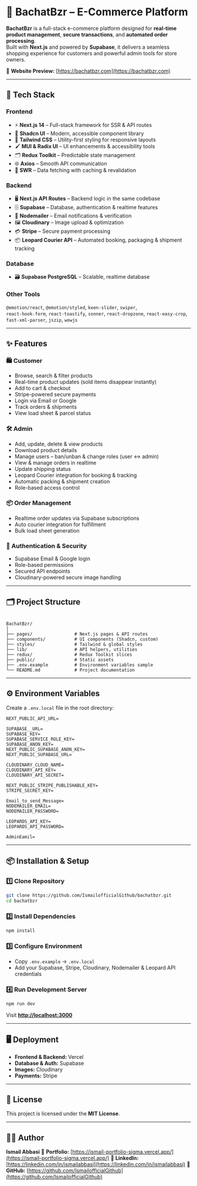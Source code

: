 
# 🛒 BachatBzr – E-Commerce Platform

**BachatBzr** is a full-stack e-commerce platform designed for **real-time product management**, **secure transactions**, and **automated order processing**.  
Built with **Next.js** and powered by **Supabase**, it delivers a seamless shopping experience for customers and powerful admin tools for store owners.

🔗 **Website Preview:** [https://bachatbzr.com](https://bachatbzr.com)

---

## 🚀 Tech Stack

### **Frontend**
- ⚡ **Next.js 14** – Full-stack framework for SSR & API routes  
- 🎨 **Shadcn UI** – Modern, accessible component library  
- 💠 **Tailwind CSS** – Utility-first styling for responsive layouts  
- 🖌 **MUI & Radix UI** – UI enhancements & accessibility tools  
- 🗂 **Redux Toolkit** – Predictable state management  
- 🌐 **Axios** – Smooth API communication  
- 🔄 **SWR** – Data fetching with caching & revalidation  

### **Backend**
- 🖥 **Next.js API Routes** – Backend logic in the same codebase  
- 🗄 **Supabase** – Database, authentication & realtime features  
- 📧 **Nodemailer** – Email notifications & verification  
- 🖼 **Cloudinary** – Image upload & optimization  
- 💳 **Stripe** – Secure payment processing  
- 📦 **Leopard Courier API** – Automated booking, packaging & shipment tracking  

### **Database**
- 🗃 **Supabase PostgreSQL** – Scalable, realtime database  

### **Other Tools**
`@emotion/react`, `@emotion/styled`, `keen-slider`, `swiper`,  
`react-hook-form`, `react-toastify`, `sonner`, `react-dropzone`, `react-easy-crop`,  
`fast-xml-parser`, `jszip`, `wowjs`

---

## ✨ Features

### 🛍 Customer
- Browse, search & filter products  
- Real-time product updates (sold items disappear instantly)  
- Add to cart & checkout  
- Stripe-powered secure payments  
- Login via Email or Google  
- Track orders & shipments  
- View load sheet & parcel status  

### 🛠 Admin
- Add, update, delete & view products  
- Download product details  
- Manage users – ban/unban & change roles (user ↔ admin)  
- View & manage orders in realtime  
- Update shipping status  
- Leopard Courier integration for booking & tracking  
- Automatic packing & shipment creation  
- Role-based access control  

### 📦 Order Management
- Realtime order updates via Supabase subscriptions  
- Auto courier integration for fulfillment  
- Bulk load sheet generation  

### 🔐 Authentication & Security
- Supabase Email & Google login  
- Role-based permissions  
- Secured API endpoints  
- Cloudinary-powered secure image handling  

---

## 🗂 Project Structure

```

BachatBzr/
│
├── pages/                # Next.js pages & API routes
├── components/           # UI components (Shadcn, custom)
├── styles/               # Tailwind & global styles
├── lib/                  # API helpers, utilities
├── redux/                # Redux Toolkit slices
├── public/               # Static assets
├── .env.example          # Environment variables sample
└── README.md             # Project documentation

````

---

## ⚙️ Environment Variables

Create a `.env.local` file in the root directory:

```env
NEXT_PUBLIC_API_URL=

SUPABASE__URL=
SUPABASE_KEY=
SUPABASE_SERVICE_ROLE_KEY=
SUPABASE_ANON_KEY=
NEXT_PUBLIC_SUPABASE_ANON_KEY=
NEXT_PUBLIC_SUPABASE_URL=

CLOUDINARY_CLOUD_NAME=
CLOUDINARY_API_KEY=
CLOUDINARY_API_SECRET=

NEXT_PUBLIC_STRIPE_PUBLISHABLE_KEY=
STRIPE_SECRET_KEY=

Email_to_send_Message=
NODEMAILER_EMAIL=
NODEMAILER_PASSWORD=

LEOPARDS_API_KEY=
LEOPARDS_API_PASSWORD=

AdminEamil=
````

---

## 📦 Installation & Setup

### 1️⃣ Clone Repository

```bash
git clone https://github.com/IsmailofficialGithub/bachatbzr.git
cd bachatbzr
```

### 2️⃣ Install Dependencies

```bash
npm install
```

### 3️⃣ Configure Environment

* Copy `.env.example` → `.env.local`
* Add your Supabase, Stripe, Cloudinary, Nodemailer & Leopard API credentials

### 4️⃣ Run Development Server

```bash
npm run dev
```

Visit **[http://localhost:3000](http://localhost:3000)**

---

## 🖥 Deployment

* **Frontend & Backend:** Vercel
* **Database & Auth:** Supabase
* **Images:** Cloudinary
* **Payments:** Stripe

---

## 📄 License

This project is licensed under the **MIT License**.

---

## 👨‍💻 Author

**Ismail Abbasi**
📌 **Portfolio:** [https://ismail-portfolio-sigma.vercel.app/](https://ismail-portfolio-sigma.vercel.app/)
💼 **LinkedIn:** [https://linkedin.com/in/ismailabbasi](https://linkedin.com/in/ismailabbasi)
🐙 **GitHub:** [https://github.com/IsmailofficialGithub](https://github.com/IsmailofficialGithub)


